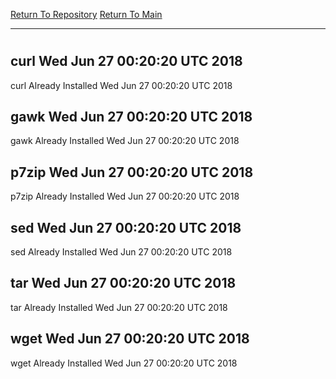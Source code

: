 [Return To Repository](https://github.com/deathbybandaid/piholeparser/)
[Return To Main](https://github.com/deathbybandaid/piholeparser/blob/master/RecentRunLogs/Mainlog.md)
____________________________________
# 
## curl Wed Jun 27 00:20:20 UTC 2018
curl Already Installed Wed Jun 27 00:20:20 UTC 2018
## gawk Wed Jun 27 00:20:20 UTC 2018
gawk Already Installed Wed Jun 27 00:20:20 UTC 2018
## p7zip Wed Jun 27 00:20:20 UTC 2018
p7zip Already Installed Wed Jun 27 00:20:20 UTC 2018
## sed Wed Jun 27 00:20:20 UTC 2018
sed Already Installed Wed Jun 27 00:20:20 UTC 2018
## tar Wed Jun 27 00:20:20 UTC 2018
tar Already Installed Wed Jun 27 00:20:20 UTC 2018
## wget Wed Jun 27 00:20:20 UTC 2018
wget Already Installed Wed Jun 27 00:20:20 UTC 2018
